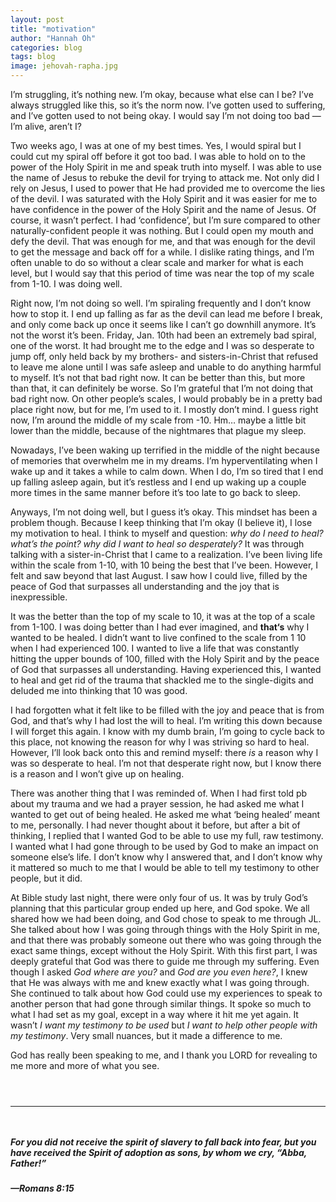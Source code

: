 ```yaml
---
layout: post
title: "motivation"
author: "Hannah Oh"
categories: blog
tags: blog
image: jehovah-rapha.jpg
---
```


I’m struggling, it’s nothing new. I’m okay, because what else can I be? I’ve
always struggled like this, so it’s the norm now. I’ve gotten used to
suffering, and I’ve gotten used to not being okay. I would say I’m not doing
too bad — I’m alive, aren’t I?

Two weeks ago, I was at one of my best times. Yes, I would spiral but I could
cut my spiral off before it got too bad. I was able to hold on to the power
of the Holy Spirit in me and speak truth into myself. I was able to use the
name of Jesus to rebuke the devil for trying to attack me. Not only did I
rely on Jesus, I used to power that He had provided me to overcome the lies
of the devil. I was saturated with the Holy Spirit and it was easier for me
to have confidence in the power of the Holy Spirit and the name of Jesus. Of
course, it wasn’t perfect. I had ‘confidence’, but I’m sure compared to other
naturally-confident people it was nothing. But I could open my mouth and defy
the devil. That was enough for me, and that was enough for the devil to get
the message and back off for a while. I dislike rating things, and I’m often
unable to do so without a clear scale and marker for what is each level, but
I would say that this period of time was near the top of my scale from 1-10.
I was doing well.

Right now, I’m not doing so well. I’m spiraling frequently and I don’t know
how to stop it. I end up falling as far as the devil can lead me before I
break, and only come back up once it seems like I can’t go downhill anymore.
It’s not the worst it’s been. Friday, Jan. 10th had been an extremely bad
spiral, one of the worst. It had brought me to the edge and I was so
desperate to jump off, only held back by my brothers- and sisters-in-Christ
that refused to leave me alone until I was safe asleep and unable to do
anything harmful to myself. It’s not that bad right now. It can be better
than this, but more than that, it can definitely be worse. So I’m grateful
that I’m not doing that bad right now. On other people’s scales, I would
probably be in a pretty bad place right now, but for me, I’m used to it. I
mostly don’t mind. I guess right now, I’m around the middle of my scale from 
-10. Hm… maybe a little bit lower than the middle, because of the nightmares
that plague my sleep.

Nowadays, I’ve been waking up terrified in the middle of the night because of
memories that overwhelm me in my dreams. I’m hyperventilating when I wake up
and it takes a while to calm down. When I do, I’m so tired that I end up
falling asleep again, but it’s restless and I end up waking up a couple more
times in the same manner before it’s too late to go back to sleep.

Anyways, I’m not doing well, but I guess it’s okay. This mindset has been a
problem though. Because I keep thinking that I’m okay (I believe it), I lose
my motivation to heal. I think to myself and question: *why do I need to heal?
what’s the point? why did I want to heal so desperately?* It was through
talking with a sister-in-Christ that I came to a realization. I’ve been
living life within the scale from 1-10, with 10 being the best that I’ve been.
However, I felt and saw beyond that last August. I saw how I could live,
filled by the peace of God that surpasses all understanding and the joy that
is inexpressible.

It was the better than the top of my scale to 10, it was at the top of a
scale from 1-100. I was doing better than I had ever imagined, and **that‘s**
why I wanted to be healed. I didn’t want to live confined to the scale from 1
10 when I had experienced 100. I wanted to live a life that was constantly
hitting the upper bounds of 100, filled with the Holy Spirit and by the peace
of God that surpasses all understanding. Having experienced this, I wanted to
heal and get rid of the trauma that shackled me to the single-digits and
deluded me into thinking that 10 was good.

I had forgotten what it felt like to be filled with the joy and peace that is
from God, and that’s why I had lost the will to heal. I’m writing this down
because I will forget this again. I know with my dumb brain, I’m going to
cycle back to this place, not knowing the reason for why I was striving so
hard to heal. However, I’ll look back onto this and remind myself: there *is*
a reason why I was so desperate to heal. I’m not that desperate right now,
but I know there is a reason and I won’t give up on healing.

There was another thing that I was reminded of. When I had first told pb
about my trauma and we had a prayer session, he had asked me what I wanted to
get out of being healed. He asked me what ‘being healed’ meant to me,
personally. I had never thought about it before, but after a bit of thinking,
I replied that I wanted God to be able to use my full, raw testimony. I
wanted what I had gone through to be used by God to make an impact on someone
else’s life. I don’t know why I answered that, and I don’t know why it
mattered so much to me that I would be able to tell my testimony to other
people, but it did.

At Bible study last night, there were only four of us. It was by truly God’s
planning that this particular group ended up here, and God spoke. We all
shared how we had been doing, and God chose to speak to me through JL. She
talked about how I was going through things with the Holy Spirit in me, and
that there was probably someone out there who was going through the exact
same things, except without the Holy Spirit. With this first part, I was
deeply grateful that God was there to guide me through my suffering. Even
though I asked *God where are you?* and *God are you even here?*, I knew that
He was always with me and knew exactly what I was going through. She
continued to talk about how God could use my experiences to speak to another
person that had gone through similar things. It spoke so much to what I had
set as my goal, except in a way where it hit me yet again. It wasn’t *I want
my testimony to be used* but *I want to help other people with my testimony*.
Very small nuances, but it made a difference to me.

God has really been speaking to me, and I thank you LORD for revealing to me
more and more of what you see.

` `  
` `  

---

` `  
##### For you did not receive the spirit of slavery to fall back into fear, but you have received the Spirit of adoption as sons, by whom we cry, “Abba, Father!”
##### —Romans 8:15
